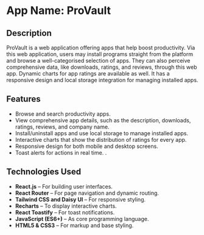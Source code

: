 # App Name: ProVault

## Description
ProVault is a web application offering apps that help boost productivity. Via this web application, users may install programs straight from the platform and browse a well-categorised selection of apps. They can also perceive comprehensive data, like downloads, ratings, and reviews, through this web app. Dynamic charts for app ratings are available as well. It has a responsive design and local storage integration for managing installed apps.

## Features
- Browse and search productivity apps.
- View comprehensive app details, such as the description, downloads, ratings, reviews, and company name.
- Install/uninstall apps and use local storage to manage installed apps.
- Interactive charts that show the distribution of ratings for every app.
- Responsive design for both mobile and desktop screens.
- Toast alerts for actions in real time.
.

## Technologies Used
- **React.js** – For building user interfaces.
- **React Router** – For page navigation and dynamic routing.
- **Tailwind CSS and Daisy UI** – For responsive styling.
- **Recharts** – To display interactive charts.
- **React Toastify** – For toast notifications.
- **JavaScript (ES6+)** – As core programming language.
- **HTML5 & CSS3** – For markup and base styling.

